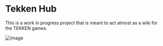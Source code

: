 # Tekken Hub
This is a work in progress project that is meant to act almost as a wiki for the TEKKEN games.

![image](https://user-images.githubusercontent.com/77246706/188749249-4281eb22-83e8-441f-933c-f2f6d07ae82c.png)
